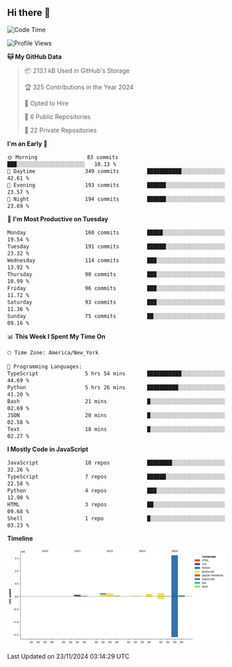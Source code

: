 ## Hi there 👋

<!--START_SECTION:waka-->
![Code Time](http://img.shields.io/badge/Code%20Time-119%20hrs%2053%20mins-blue)

![Profile Views](http://img.shields.io/badge/Profile%20Views-18-blue)

**🐱 My GitHub Data** 

> 📦 213.1 kB Used in GitHub's Storage 
 > 
> 🏆 325 Contributions in the Year 2024
 > 
> 💼 Opted to Hire
 > 
> 📜 6 Public Repositories 
 > 
> 🔑 22 Private Repositories 
 > 
**I'm an Early 🐤** 

```text
🌞 Morning                83 commits          ███░░░░░░░░░░░░░░░░░░░░░░   10.13 % 
🌆 Daytime                349 commits         ███████████░░░░░░░░░░░░░░   42.61 % 
🌃 Evening                193 commits         ██████░░░░░░░░░░░░░░░░░░░   23.57 % 
🌙 Night                  194 commits         ██████░░░░░░░░░░░░░░░░░░░   23.69 % 
```
📅 **I'm Most Productive on Tuesday** 

```text
Monday                   160 commits         █████░░░░░░░░░░░░░░░░░░░░   19.54 % 
Tuesday                  191 commits         ██████░░░░░░░░░░░░░░░░░░░   23.32 % 
Wednesday                114 commits         ███░░░░░░░░░░░░░░░░░░░░░░   13.92 % 
Thursday                 90 commits          ███░░░░░░░░░░░░░░░░░░░░░░   10.99 % 
Friday                   96 commits          ███░░░░░░░░░░░░░░░░░░░░░░   11.72 % 
Saturday                 93 commits          ███░░░░░░░░░░░░░░░░░░░░░░   11.36 % 
Sunday                   75 commits          ██░░░░░░░░░░░░░░░░░░░░░░░   09.16 % 
```


📊 **This Week I Spent My Time On** 

```text
🕑︎ Time Zone: America/New_York

💬 Programming Languages: 
TypeScript               5 hrs 54 mins       ███████████░░░░░░░░░░░░░░   44.69 % 
Python                   5 hrs 26 mins       ██████████░░░░░░░░░░░░░░░   41.20 % 
Bash                     21 mins             █░░░░░░░░░░░░░░░░░░░░░░░░   02.69 % 
JSON                     20 mins             █░░░░░░░░░░░░░░░░░░░░░░░░   02.58 % 
Text                     18 mins             █░░░░░░░░░░░░░░░░░░░░░░░░   02.27 % 
```

**I Mostly Code in JavaScript** 

```text
JavaScript               10 repos            ████████░░░░░░░░░░░░░░░░░   32.26 % 
TypeScript               7 repos             ██████░░░░░░░░░░░░░░░░░░░   22.58 % 
Python                   4 repos             ███░░░░░░░░░░░░░░░░░░░░░░   12.90 % 
HTML                     3 repos             ██░░░░░░░░░░░░░░░░░░░░░░░   09.68 % 
Shell                    1 repo              █░░░░░░░░░░░░░░░░░░░░░░░░   03.23 % 
```



**Timeline**

![Lines of Code chart](https://raw.githubusercontent.com/dikshithvishnu/dikshithvishnu/main/assets/bar_graph.png)


 Last Updated on 23/11/2024 03:14:29 UTC
<!--END_SECTION:waka-->

